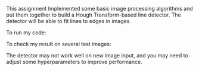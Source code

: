 This assignment Implemented some basic image processing algorithms and put them together to build a Hough Transform-based line detector.  The detector will be able to fit lines to edges in images.


To run my code:


To check my result on several test images:


The detector may not work well on new image input, and you may need to adjust some hyperparameters to improve performance.
